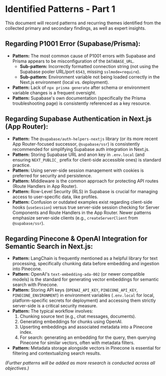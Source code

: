 # Identified Patterns - Part 1

This document will record patterns and recurring themes identified from the collected primary and secondary findings, as well as expert insights.

## Regarding P1001 Error (Supabase/Prisma):
*   **Pattern:** The most common cause of P1001 errors with Supabase and Prisma appears to be misconfiguration of the `DATABASE_URL`.
    *   **Sub-pattern:** Incorrectly formatted connection string (not using the Supabase pooler URL/port `6543`, missing `sslmode=require`).
    *   **Sub-pattern:** Environment variable not being loaded correctly in the Next.js environment (local vs. deployment).
*   **Pattern:** Lack of `npx prisma generate` after schema or environment variable changes is a frequent oversight.
*   **Pattern:** Supabase's own documentation (specifically the Prisma troubleshooting page) is consistently referenced as a key resource.

## Regarding Supabase Authentication in Next.js (App Router):
*   **Pattern:** The `@supabase/auth-helpers-nextjs` library (or its more recent App Router-focused successor, `@supabase/ssr`) is consistently recommended for simplifying Supabase auth integration in Next.js.
*   **Pattern:** Storing Supabase URL and anon key in `.env.local` (and ensuring `NEXT_PUBLIC_` prefix for client-side accessible ones) is standard practice.
*   **Pattern:** Using server-side session management with cookies is preferred for security and persistence.
*   **Pattern:** Middleware is the common approach for protecting API routes (Route Handlers in App Router).
*   **Pattern:** Row-Level Security (RLS) in Supabase is crucial for managing access to user-specific data, like profiles.
*   **Pattern:** Confusion or outdated examples exist regarding client-side hooks (`useSession`) versus true server-side session checking for Server Components and Route Handlers in the App Router. Newer patterns emphasize server-side clients (e.g., `createServerClient` from `@supabase/ssr`).

## Regarding Pinecone & OpenAI Integration for Semantic Search in Next.js:
*   **Pattern:** LangChain is frequently mentioned as a helpful library for text processing, specifically chunking data before embedding and ingestion into Pinecone.
*   **Pattern:** OpenAI's `text-embedding-ada-002` (or newer compatible models) is the standard for generating vector embeddings for semantic search with Pinecone.
*   **Pattern:** Storing API keys (`OPENAI_API_KEY`, `PINECONE_API_KEY`, `PINECONE_ENVIRONMENT`) in environment variables (`.env.local` for local, platform-specific secrets for deployment) and accessing them strictly server-side is a critical security measure.
*   **Pattern:** The typical workflow involves:
    1.  Chunking source text (e.g., chat messages, documents).
    2.  Generating embeddings for chunks using OpenAI.
    3.  Upserting embeddings and associated metadata into a Pinecone index.
    4.  For search: generating an embedding for the query, then querying Pinecone for similar vectors, often with metadata filters.
*   **Pattern:** Metadata storage alongside vectors in Pinecone is essential for filtering and contextualizing search results.

*(Further patterns will be added as more research is conducted across all objectives.)*